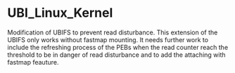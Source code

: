 # UBI_Linux_Kernel
Modification of UBIFS to prevent read disturbance.
This extension of the UBIFS only works without fastmap mounting.
It needs further work to include the refreshing process of the PEBs 
when the read counter reach the threshold to be in danger of read disturbance
and to add the attaching with fastmap feauture.
